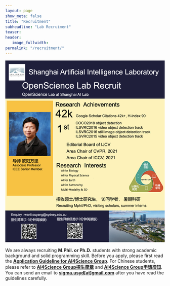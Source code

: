 ```yaml
---
layout: page
show_meta: false
title: "Recruitment"
subheadline: "Lab Recruiment"
teaser: 
header:
   image_fullwidth: 
permalink: "/recruitment/"
---
```


<!-- <object data="../guidelines/recruit_2024.png" type="application/pdf" width="700px" height="700px">
    <embed src="../guidelines/recruit_2024.png">
        <p>This browser does not support PDFs. Please download the PDF to view it: <a href="../guidelines/recruit_2024.png">Download PDF</a>.</p>
    </embed>
</object> -->
<img src="../guidelines/recruit_2024.png" width="800">

We are always recruiting **M.Phil. or Ph.D.** students with strong academic background and solid programming skill. Before you apply, please first read the [**Application Guideline for AI4Science Group**](/guidelines/guideline_eng.pdf). For Chinese students, please refer to [**AI4Science Group招生简章**](/guidelines/ad.pdf) and [**AI4Science Group申请须知**](/guidelines/recruit_2024.png). You can send an email to [**sigma.usyd[at]gmail.com**](mailto:wanli.ouyang@sydney.edu.au) after you have read the guidelines carefully. 

